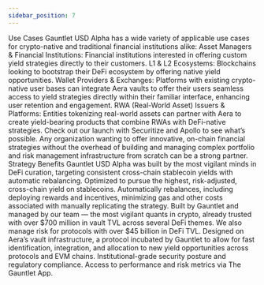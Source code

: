 ```yaml
---
sidebar_position: 7
---
```


Use Cases
Gauntlet USD Alpha has a wide variety of applicable use cases for crypto-native and traditional financial institutions alike:
Asset Managers & Financial Institutions: Financial institutions interested in offering custom yield strategies directly to their customers.
L1 & L2 Ecosystems: Blockchains looking to bootstrap their DeFi ecosystem by offering native yield opportunities.
Wallet Providers & Exchanges: Platforms with existing crypto-native user bases can integrate Aera vaults to offer their users seamless access to yield strategies directly within their familiar interface, enhancing user retention and engagement.
RWA (Real-World Asset) Issuers & Platforms: Entities tokenizing real-world assets can partner with Aera to create yield-bearing products that combine RWAs with DeFi-native strategies. Check out our launch with Securitize and Apollo to see what’s possible.
Any organization wanting to offer innovative, on-chain financial strategies without the overhead of building and managing complex portfolio and risk management infrastructure from scratch can be a strong partner.
Strategy Benefits
Gauntlet USD Alpha was built by the most vigilant minds in DeFi curation, targeting consistent cross-chain stablecoin yields with automatic rebalancing.
Optimized to pursue the highest, risk-adjusted, cross-chain yield on stablecoins.
Automatically rebalances, including deploying rewards and incentives, minimizing gas and other costs associated with manually replicating the strategy.
Built by Gauntlet and managed by our team — the most vigilant quants in crypto, already trusted with over $700 million in vault TVL across several DeFi themes. We also manage risk for protocols with over $45 billion in DeFi TVL.
Designed on Aera’s vault infrastructure, a protocol incubated by Gauntlet to allow for fast identification, integration, and allocation to new yield opportunities across protocols and EVM chains.
Institutional-grade security posture and regulatory compliance.
Access to performance and risk metrics via The Gauntlet App.
